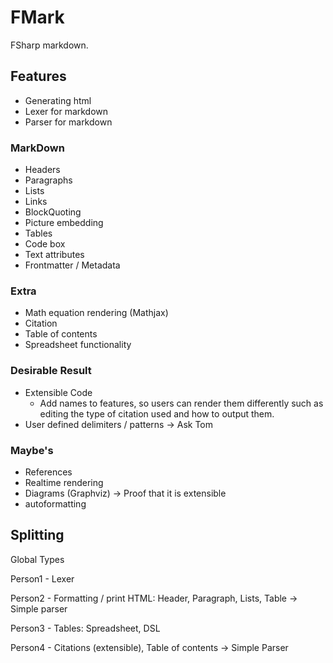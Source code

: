 # FMark
FSharp markdown.

## Features

- Generating html
- Lexer for markdown
- Parser for markdown

### MarkDown

- Headers
- Paragraphs
- Lists
- Links
- BlockQuoting
- Picture embedding
- Tables
- Code box
- Text attributes
- Frontmatter / Metadata

### Extra

- Math equation rendering (Mathjax)
- Citation
- Table of contents
- Spreadsheet functionality

### Desirable Result
- Extensible Code
    - Add names to features, so users can render them differently
      such as editing the type of citation used and how to output them.
- User defined delimiters / patterns -> Ask Tom

### Maybe's

- References
- Realtime rendering
- Diagrams (Graphviz) -> Proof that it is extensible
- autoformatting

## Splitting

Global Types

Person1 - Lexer

Person2 - Formatting / print HTML: Header, Paragraph, Lists, Table -> Simple parser

Person3 - Tables: Spreadsheet, DSL

Person4 - Citations (extensible), Table of contents -> Simple Parser